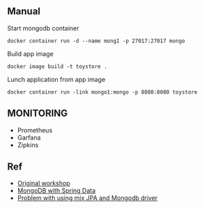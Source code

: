 ## Manual

Start mongodb container
```
docker container run -d --name mong1 -p 27017:27017 mongo
```

Build app image
```
docker image build -t toystore .

```

Lunch application from app image
```
docker container run -link mongo1:mongo -p 8080:8080 toystore
```

## MONITORING
- Prometheus
- Garfana
- Zipkins

## Ref

- [Original workshop](https://github.com/up1/course-microservice/tree/master/slide/4days-workshop)
- [MongoDB with Spring Data](https://spring.io/guides/gs/accessing-data-mongodb/)
- [Problem with using mix JPA and Mongodb driver](https://stackoverflow.com/questions/38474164/how-to-connect-to-mongodb-in-springboot)
